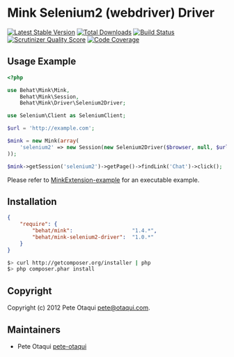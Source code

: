 Mink Selenium2 (webdriver) Driver
=================================
[![Latest Stable Version](https://poser.pugx.org/behat/mink-selenium2-driver/v/stable.png)](https://packagist.org/packages/behat/mink-selenium2-driver)
[![Total Downloads](https://poser.pugx.org/behat/mink-selenium2-driver/downloads.png)](https://packagist.org/packages/behat/mink-selenium2-driver)
[![Build Status](https://travis-ci.org/Behat/MinkSelenium2Driver.png?branch=master)](http://travis-ci.org/Behat/MinkSelenium2Driver)
[![Scrutinizer Quality Score](https://scrutinizer-ci.com/g/Behat/MinkSelenium2Driver/badges/quality-score.png?s=04d83b1e7471d2f60174b5ed17cd9dd3c9a0bc30)](https://scrutinizer-ci.com/g/Behat/MinkSelenium2Driver/)
[![Code Coverage](https://scrutinizer-ci.com/g/Behat/MinkSelenium2Driver/badges/coverage.png?s=abcab4bac44eed7d6e50879b7746e3d3d78e5d6c)](https://scrutinizer-ci.com/g/Behat/MinkSelenium2Driver/)

Usage Example
-------------

``` php
<?php

use Behat\Mink\Mink,
    Behat\Mink\Session,
    Behat\Mink\Driver\Selenium2Driver;

use Selenium\Client as SeleniumClient;

$url = 'http://example.com';

$mink = new Mink(array(
    'selenium2' => new Session(new Selenium2Driver($browser, null, $url)),
));

$mink->getSession('selenium2')->getPage()->findLink('Chat')->click();
```

Please refer to [MinkExtension-example](https://github.com/Behat/MinkExtension-example) for an executable example.

Installation
------------

``` json
{
    "require": {
        "behat/mink":                   "1.4.*",
        "behat/mink-selenium2-driver":  "1.0.*"
    }
}
```

``` bash
$> curl http://getcomposer.org/installer | php
$> php composer.phar install
```

Copyright
---------

Copyright (c) 2012 Pete Otaqui <pete@otaqui.com>.

Maintainers
-----------

* Pete Otaqui [pete-otaqui](http://github.com/pete-otaqui)
